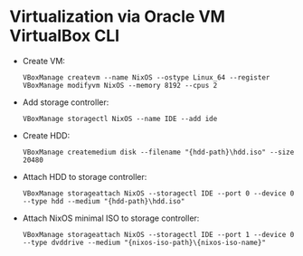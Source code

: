 # Virtualization via Oracle VM VirtualBox CLI
- Create VM:

      VBoxManage createvm --name NixOS --ostype Linux_64 --register
      VBoxManage modifyvm NixOS --memory 8192 --cpus 2
- Add storage controller:

      VBoxManage storagectl NixOS --name IDE --add ide
- Create HDD:

      VBoxManage createmedium disk --filename "{hdd-path}\hdd.iso" --size 20480
- Attach HDD to storage controller:

      VBoxManage storageattach NixOS --storagectl IDE --port 0 --device 0 --type hdd --medium "{hdd-path}\hdd.iso"
- Attach NixOS minimal ISO to storage controller:

      VBoxManage storageattach NixOS --storagectl IDE --port 1 --device 0 --type dvddrive --medium "{nixos-iso-path}\{nixos-iso-name}"
